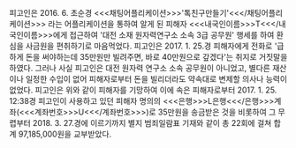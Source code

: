피고인은 2016. 6. 초순경 <<<채팅어플리케이션>>>'톡친구만들기'<<</채팅어플리케이션>>> 라는 어플리케이션을 통하여 알게 된 피해자 <<<내국인이름>>>T<<</내국인이름>>>에게 접근하여 '대전 소재 원자력연구소 소속 3급 공무원' 행세를 하여 환심을 사금원을 편취하기로 마음먹었다.
피고인은 2017. 1. 25.경 피해자에게 전화로 '급하게 돈을 써야하는데 35만원만 빌려주면, 바로 40만원으로 갚겠다'는 취지로 거짓말을 하였다.
그러나 사실 피고인은 대전 원자력 연구소 소속 공무원이 아니었고, 별다른 재산이나 일정한 수입이 없어 피해자로부터 돈을 빌리더라도 약속대로 변제할 의사나 능력이 없었다. 피고인은 위와 같이 피해자를 기망하여 이에 속은 피해자로부터 2017. 1. 25. 12:38경 피고인이 사용하고 있던 피해자 명의의 <<<은행>>>L은행<<</은행>>>계좌(<<<계좌번호>>>U<<</계좌번호>>>)로 35만원을 송금받은 것을 비롯하여 그 무렵부터 2018. 3. 27.경에 이르기까지 별지 범죄일람표 기재와 같이 총 22회에 걸쳐 합계 97,185,000원을 교부받았다.